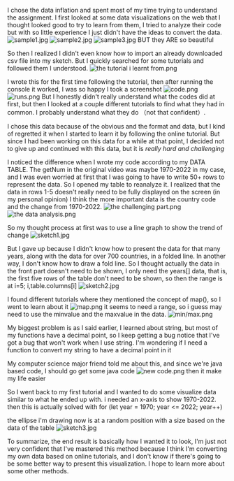 
I chose the data inflation and spent most of my time trying to understand the assignment. I first looked at some data visualizations on the web that I thought looked good to try to learn from them, I tried to analyze their code but with so little experience I just didn't have the ideas to convert the data.
![sample1.jpg](https://imgpile.com/images/DADmKo.jpg)
![sample2.jpg](https://imgpile.com/images/DADzaS.jpg)
![sample3.jpg](https://imgpile.com/images/DADV98.jpg)
BUT they ARE so beautiful

So then I realized I didn't even know how to import an already downloaded csv file into my sketch. But I quickly searched for some tutorials and followed them I understood.
![the tutorial i learnt from.png](https://imgpile.com/images/DADOIi.png)

I wrote this for the first time following the tutorial, then after running the console it worked, I was so happy I took a screenshot
![code.png](https://imgpile.com/images/DADQ82.png)
![runs.png](https://imgpile.com/images/DADg6G.png)
But I honestly didn't really understand what the codes did at first, but then I looked at a couple different tutorials to find what they had in common. I probably understand what they do （not that confident）.

I chose this data because of the obvious and the format and data, but I kind of regretted it when I started to learn it by following the online tutorial. But since I had been working on this data for a while at that point, I decided not to give up and continued with this data, but it is *really hard and challenging* 

I noticed the difference when I wrote my code according to my DATA TABLE. The getNum in the original video was maybe 1970-2022 in my case, and I was even worried at first that I was going to have to write 50+ rows to represent the data. So I opened my table to reanalyze it. I realized that the data in rows 1-5 doesn't really need to be fully displayed on the screen (in my personal opinion) I think the more important data is the country code and the change from 1970-2022.
![the challenging part.png](https://imgpile.com/images/DADSIE.png)
![the data analysis.png](https://imgpile.com/images/DAGIRP.png)

So my thought process at first was to use a line graph to show the trend of change
![sketch1.jpg](https://imgpile.com/images/DAGuf1.jpg)

But I gave up because I didn't know how to present the data for that many years, along with the data for over 700 countries, in a folded line. In another way, I don't know how to draw a fold line. So I thought actually the data in the front part doesn't need to be shown, I only need the years[] data, that is, the first five rows of the table don't need to be shown, so then the range is at i=5; i,table.columns[i]
![sketch2.jpg](https://imgpile.com/images/DAGwMj.jpg)

I found different tutorials where they mentioned the concept of map(), so I went to learn about it
![map.png](https://imgpile.com/images/DAGRjC.png)
it seems to need a range, so i guess may need to use the minvalue 
and the maxvalue in the data.
![min/max.png](https://imgpile.com/images/DAGvGC.png)

My biggest problem is as I said earlier, I learned about string, but most of my functions have a decimal point, so I keep getting a bug notice that I've got a bug that won't work when I use string. I'm wondering if I need a function to convert my string to have a decimal point in it

My computer science major friend told me about this, and since we're java based code, I should go get some java code
![new code.png](https://imgpile.com/images/DAtn4u.png)
then it make my life easier

So I went back to my first tutorial and I wanted to do some visualize data similar to what he ended up with. i needed an x-axis to show 1970-2022. then this is actually solved with for (let year = 1970; year <= 2022; year++)

the ellipse i'm drawing now is at a random position with a size based on the data of the table
![sketch3.jpg](https://imgpile.com/images/DAtNb2.jpg)


To summarize, the end result is basically how I wanted it to look, I'm just not very confident that I've mastered this method because I think I'm converting my own data based on online tutorials, and I don't know if there's going to be some better way to present this visualization. I hope to learn more about some other methods.